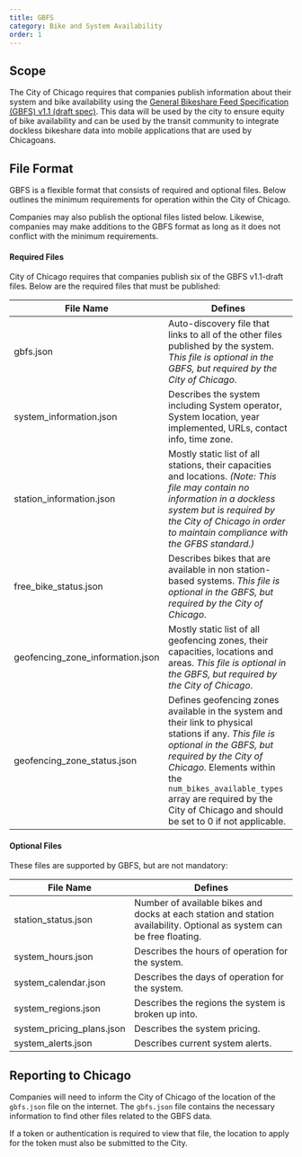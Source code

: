 ```yaml
---
title: GBFS
category: Bike and System Availability
order: 1
---
```


## Scope

The City of Chicago requires that companies publish information about their system and bike availability using the [General Bikeshare Feed Specification (GBFS) v1.1 (draft spec)](https://github.com/dsgermain/gbfs/tree/f76251ad4c754b62defc42562887724f287b73ea). This data will be used by the city to ensure equity of bike availability and can be used by the transit community to integrate dockless bikeshare data into mobile applications that are used by Chicagoans.

## File Format

GBFS is a flexible format that consists of required and optional files. Below outlines the minimum requirements for operation within the City of Chicago.

Companies may also publish the optional files listed below. Likewise, companies may make additions to the GBFS format as long as it does not conflict with the minimum requirements.

#### Required Files

City of Chicago requires that companies publish six of the GBFS v1.1-draft files. Below are the required files that must be published:

File Name                           | Defines
------------------------------------| ----------
gbfs.json                           | Auto-discovery file that links to all of the other files published by the system. *This file is optional in the GBFS, but required by the City of Chicago*.
system_information.json             | Describes the system including System operator, System location, year implemented, URLs, contact info, time zone.
station_information.json            | Mostly static list of all stations, their capacities and locations. *(Note: This file may contain no information in a dockless system but is required by the City of Chicago in order to maintain compliance with the GFBS standard.)*
free_bike_status.json               | Describes bikes that are available in non station-based systems. *This file is optional in the GBFS, but required by the City of Chicago*.
geofencing_zone_information.json    | Mostly static list of all geofencing zones, their capacities, locations and areas. *This file is optional in the GBFS, but required by the City of Chicago*.
geofencing_zone_status.json         | Defines geofencing zones available in the system and their link to physical stations if any. *This file is optional in the GBFS, but required by the City of Chicago*. Elements within the `num_bikes_available_types` array are required by the City of Chicago and should be set to 0 if not applicable.



#### Optional Files

These files are supported by GBFS, but are not mandatory:

File Name                           | Defines
------------------------------------|-----------
station_status.json                 | Number of available bikes and docks at each station and station availability. Optional as system can be free floating.
system_hours.json                   | Describes the hours of operation for the system.
system_calendar.json                | Describes the days of operation for the system.
system_regions.json                 | Describes the regions the system is broken up into.
system_pricing_plans.json           | Describes the system pricing.
system_alerts.json                  | Describes current system alerts.


## Reporting to Chicago

Companies will need to inform the City of Chicago of the location of the `gbfs.json` file on the internet. The `gbfs.json` file contains the necessary information to find other files related to the GBFS data.

If a token or authentication is required to view that file, the location to apply for the token must also be submitted to the City.
